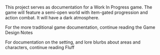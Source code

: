 This project serves as documentation for a Work In Progress game.
The game will feature a semi-open world with item-gated progression and action combat.
It will have a dark atmosphere.

For the more traditional game documentation, continue reading the Game Design Notes

For documentation on the setting, and lore blurbs about areas and characters, continue reading Fluff